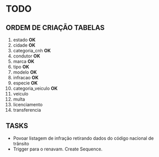 # TODO

## ORDEM DE CRIAÇÃO TABELAS
1. estado __OK__
2. cidade __OK__
3. categoria_cnh __OK__
4. condutor __OK__
5. marca __OK__
6. tipo __OK__
7. modelo __OK__
8. infracao __OK__
9. especie __OK__
10. categoria_veiculo __OK__
11. veiculo
12. multa
13. licenciamento
14. transferencia

## TASKS

* Povoar listagem de infração retirando dados do código nacional de trânsito
* Trigger para o renavam. Create Sequence.

